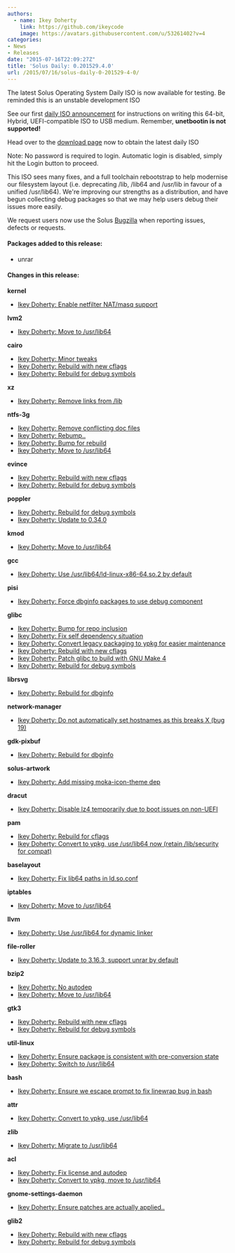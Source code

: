 ```yaml
---
authors:
  - name: Ikey Doherty
    link: https://github.com/ikeycode
    image: https://avatars.githubusercontent.com/u/53261402?v=4
categories:
- News
- Releases
date: "2015-07-16T22:09:27Z"
title: 'Solus Daily: 0.201529.4.0'
url: /2015/07/16/solus-daily-0-201529-4-0/
---
```


The latest Solus Operating System Daily ISO is now available for testing. Be reminded this is an unstable development ISO

See our first [daily ISO announcement](https://solus-project.com/2015/06/29/first-unstable-daily-iso/) for instructions on writing this 64-bit, Hybrid, UEFI-compatible ISO to USB medium. Remember, **unetbootin is not supported!**

Head over to the [download page](https://solus-project.com/download) now to obtain the latest daily ISO

Note: No password is required to login. Automatic login is disabled, simply hit the Login button to proceed.

This ISO sees many fixes, and a full toolchain rebootstrap to help modernise our filesystem layout (i.e. deprecating /lib, /lib64 and /usr/lib in favour of a unified /usr/lib64). We're improving our strengths as a distribution, and have begun collecting debug packages so that we may help users debug their issues more easily.

We request users now use the Solus [Bugzilla](https://bugs.solus-project.com/enter_bug.cgi) when reporting issues, defects or requests.

#### Packages added to this release:

- unrar

#### Changes in this release:

**kernel**

- [Ikey Doherty: Enable netfilter NAT/masq support](https://git.solus-project.com/packages/kernel/commit/?id=fe47cb0)

**lvm2**

- [Ikey Doherty: Move to /usr/lib64](https://git.solus-project.com/packages/lvm2/commit/?id=acd7c93)

**cairo**

- [Ikey Doherty: Minor tweaks](https://git.solus-project.com/packages/cairo/commit/?id=f5a055e)
- [Ikey Doherty: Rebuild with new cflags](https://git.solus-project.com/packages/cairo/commit/?id=773bed1)
- [Ikey Doherty: Rebuild for debug symbols](https://git.solus-project.com/packages/cairo/commit/?id=ac9f9f7)

**xz**

- [Ikey Doherty: Remove links from /lib](https://git.solus-project.com/packages/xz/commit/?id=398a566)

**ntfs-3g**

- [Ikey Doherty: Remove conflicting doc files](https://git.solus-project.com/packages/ntfs-3g/commit/?id=48a951e)
- [Ikey Doherty: Rebump..](https://git.solus-project.com/packages/ntfs-3g/commit/?id=d99291b)
- [Ikey Doherty: Bump for rebuild](https://git.solus-project.com/packages/ntfs-3g/commit/?id=1604bb3)
- [Ikey Doherty: Move to /usr/lib64](https://git.solus-project.com/packages/ntfs-3g/commit/?id=d2bdd0d)

**evince**

- [Ikey Doherty: Rebuild with new cflags](https://git.solus-project.com/packages/evince/commit/?id=9f2f5c9)
- [Ikey Doherty: Rebuild for debug symbols](https://git.solus-project.com/packages/evince/commit/?id=3896eb8)

**poppler**

- [Ikey Doherty: Rebuild for debug symbols](https://git.solus-project.com/packages/poppler/commit/?id=51ebef7)
- [Ikey Doherty: Update to 0.34.0](https://git.solus-project.com/packages/poppler/commit/?id=1da2503)

**kmod**

- [Ikey Doherty: Move to /usr/lib64](https://git.solus-project.com/packages/kmod/commit/?id=49d8310)

**gcc**

- [Ikey Doherty: Use /usr/lib64/ld-linux-x86-64.so.2 by default](https://git.solus-project.com/packages/gcc/commit/?id=ff68e24)

**pisi**

- [Ikey Doherty: Force dbginfo packages to use debug component](https://git.solus-project.com/packages/pisi/commit/?id=0c18310)

**glibc**

- [Ikey Doherty: Bump for repo inclusion](https://git.solus-project.com/packages/glibc/commit/?id=eb0fd41)
- [Ikey Doherty: Fix self dependency situation](https://git.solus-project.com/packages/glibc/commit/?id=82636fd)
- [Ikey Doherty: Convert legacy packaging to ypkg for easier maintenance](https://git.solus-project.com/packages/glibc/commit/?id=3c44746)
- [Ikey Doherty: Rebuild with new cflags](https://git.solus-project.com/packages/glibc/commit/?id=a26407d)
- [Ikey Doherty: Patch glibc to build with GNU Make 4](https://git.solus-project.com/packages/glibc/commit/?id=0e7fced)
- [Ikey Doherty: Rebuild for debug symbols](https://git.solus-project.com/packages/glibc/commit/?id=16b85b5)

**librsvg**

- [Ikey Doherty: Rebuild for dbginfo](https://git.solus-project.com/packages/librsvg/commit/?id=bc4b51b)

**network-manager**

- [Ikey Doherty: Do not automatically set hostnames as this breaks X (bug 19)](https://git.solus-project.com/packages/network-manager/commit/?id=27c52cd)

**gdk-pixbuf**

- [Ikey Doherty: Rebuild for dbginfo](https://git.solus-project.com/packages/gdk-pixbuf/commit/?id=b403915)

**solus-artwork**

- [Ikey Doherty: Add missing moka-icon-theme dep](https://git.solus-project.com/packages/solus-artwork/commit/?id=f16c00b)

**dracut**

- [Ikey Doherty: Disable lz4 temporarily due to boot issues on non-UEFI](https://git.solus-project.com/packages/dracut/commit/?id=3dd29f7)

**pam**

- [Ikey Doherty: Rebuild for cflags](https://git.solus-project.com/packages/pam/commit/?id=a2b55ab)
- [Ikey Doherty: Convert to ypkg, use /usr/lib64 now (retain /lib/security for compat)](https://git.solus-project.com/packages/pam/commit/?id=1d512ae)

**baselayout**

- [Ikey Doherty: Fix lib64 paths in ld.so.conf](https://git.solus-project.com/packages/baselayout/commit/?id=0b3b101)

**iptables**

- [Ikey Doherty: Move to /usr/lib64](https://git.solus-project.com/packages/iptables/commit/?id=813485e)

**llvm**

- [Ikey Doherty: Use /usr/lib64 for dynamic linker](https://git.solus-project.com/packages/llvm/commit/?id=64f7d74)

**file-roller**

- [Ikey Doherty: Update to 3.16.3, support unrar by default](https://git.solus-project.com/packages/file-roller/commit/?id=04d60e1)

**bzip2**

- [Ikey Doherty: No autodep](https://git.solus-project.com/packages/bzip2/commit/?id=6b4dfe8)
- [Ikey Doherty: Move to /usr/lib64](https://git.solus-project.com/packages/bzip2/commit/?id=e12b18f)

**gtk3**

- [Ikey Doherty: Rebuild with new cflags](https://git.solus-project.com/packages/gtk3/commit/?id=f143229)
- [Ikey Doherty: Rebuild for debug symbols](https://git.solus-project.com/packages/gtk3/commit/?id=5ad4720)

**util-linux**

- [Ikey Doherty: Ensure package is consistent with pre-conversion state](https://git.solus-project.com/packages/util-linux/commit/?id=f5c5e9d)
- [Ikey Doherty: Switch to /usr/lib64](https://git.solus-project.com/packages/util-linux/commit/?id=862651e)

**bash**

- [Ikey Doherty: Ensure we escape prompt to fix linewrap bug in bash](https://git.solus-project.com/packages/bash/commit/?id=0311b04)

**attr**

- [Ikey Doherty: Convert to ypkg, use /usr/lib64](https://git.solus-project.com/packages/attr/commit/?id=366a8b8)

**zlib**

- [Ikey Doherty: Migrate to /usr/lib64](https://git.solus-project.com/packages/zlib/commit/?id=ff5f97e)

**acl**

- [Ikey Doherty: Fix license and autodep](https://git.solus-project.com/packages/acl/commit/?id=980513c)
- [Ikey Doherty: Convert to ypkg, move to /usr/lib64](https://git.solus-project.com/packages/acl/commit/?id=5cc133d)

**gnome-settings-daemon**

- [Ikey Doherty: Ensure patches are actually applied..](https://git.solus-project.com/packages/gnome-settings-daemon/commit/?id=adaa2b9)

**glib2**

- [Ikey Doherty: Rebuild with new cflags](https://git.solus-project.com/packages/glib2/commit/?id=966f6fc)
- [Ikey Doherty: Rebuild for debug symbols](https://git.solus-project.com/packages/glib2/commit/?id=c65e441)